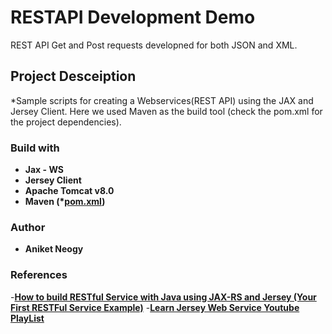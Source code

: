 # RESTAPI Development Demo

REST API Get and Post requests developned for both JSON and XML.

## Project Desceiption

*Sample scripts for creating a Webservices(REST API) using the JAX and Jersey Client. Here we used Maven as the build tool (check the pom.xml for the project dependencies).

### Build with

- **Jax - WS**
- **Jersey Client**
- **Apache Tomcat v8.0**
- **Maven (*[pom.xml]())**

### Author

- **Aniket Neogy** 

### References

-[**How to build RESTful Service with Java using JAX-RS and Jersey (Your First RESTFul Service Example)**](https://crunchify.com/how-to-build-restful-service-with-java-using-jax-rs-and-jersey/)
-[**Learn Jersey Web Service Youtube PlayList**](https://www.youtube.com/watch?v=rk-Sg7Ml6xQ&list=PL050q0IOLhgFN2N-rtlmpLDtt7ayBTpsb)
